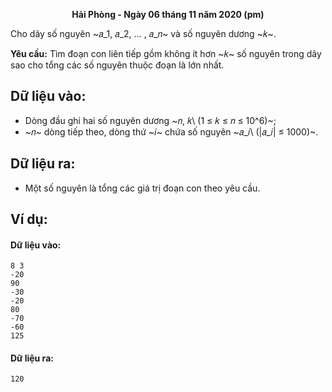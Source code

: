 **<center>Hải Phòng - Ngày 06 tháng 11 năm 2020 (pm)</center>**

Cho dãy số nguyên ~𝑎_1, 𝑎_2, … , 𝑎_𝑛~ và số nguyên dương ~𝑘~.

**Yêu cầu:** Tìm đoạn con liên tiếp gồm không ít hơn ~𝑘~ số nguyên trong dãy sao cho tổng các số nguyên thuộc đoạn là lớn nhất.

## Dữ liệu vào:
- Dòng đầu ghi hai số nguyên dương ~𝑛, 𝑘\ (1 ≤ 𝑘 ≤ 𝑛 ≤ 10^6)~;
- ~𝑛~ dòng tiếp theo, dòng thứ ~𝑖~ chứa số nguyên ~𝑎_𝑖\ (|𝑎_𝑖| ≤ 1000)~.

## Dữ liệu ra:
- Một số nguyên là tổng các giá trị đoạn con theo yêu cầu.

## Ví dụ:
#### Dữ liệu vào:
```
8 3
-20
90
-30
-20
80
-70
-60
125
```

#### Dữ liệu ra:
```
120
```